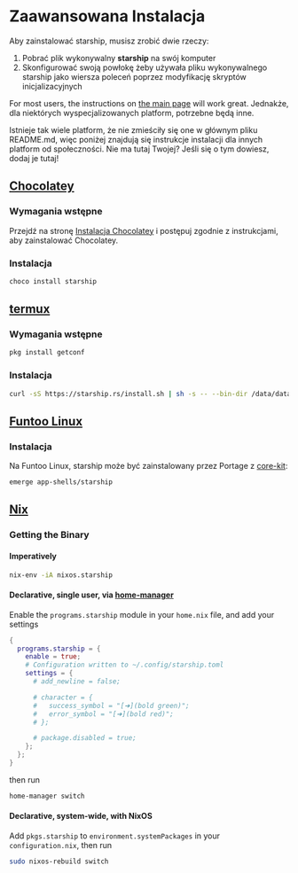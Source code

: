 # Zaawansowana Instalacja

Aby zainstalować starship, musisz zrobić dwie rzeczy:

1. Pobrać plik wykonywalny **starship** na swój komputer
1. Skonfigurować swoją powłokę żeby używała pliku wykonywalnego starship jako wiersza poleceń poprzez modyfikację skryptów inicjalizacyjnych

For most users, the instructions on [the main page](../guide/#🚀-installation) will work great. Jednakże, dla niektórych wyspecjalizowanych platform, potrzebne będą inne.

Istnieje tak wiele platform, że nie zmieściły się one w głównym pliku README.md, więc poniżej znajdują się instrukcje instalacji dla innych platform od społeczności. Nie ma tutaj Twojej? Jeśli się o tym dowiesz, dodaj je tutaj!

## [Chocolatey](https://chocolatey.org)

### Wymagania wstępne

Przejdź na stronę [Instalacja Chocolatey](https://chocolatey.org/install) i postępuj zgodnie z instrukcjami, aby zainstalować Chocolatey.

### Instalacja

```powershell
choco install starship
```

## [termux](https://termux.com)

### Wymagania wstępne

```sh
pkg install getconf
```

### Instalacja

```sh
curl -sS https://starship.rs/install.sh | sh -s -- --bin-dir /data/data/com.termux/files/usr/bin
```

## [Funtoo Linux](https://www.funtoo.org/Welcome)

### Instalacja

Na Funtoo Linux, starship może być zainstalowany przez Portage z [core-kit](https://github.com/funtoo/core-kit/tree/1.4-release/app-shells/starship):

```sh
emerge app-shells/starship
```

## [Nix](https://nixos.wiki/wiki/Nix)

### Getting the Binary

#### Imperatively

```sh
nix-env -iA nixos.starship
```

#### Declarative, single user, via [home-manager](https://github.com/nix-community/home-manager)

Enable the `programs.starship` module in your `home.nix` file, and add your settings

```nix
{
  programs.starship = {
    enable = true;
    # Configuration written to ~/.config/starship.toml
    settings = {
      # add_newline = false;

      # character = {
      #   success_symbol = "[➜](bold green)";
      #   error_symbol = "[➜](bold red)";
      # };

      # package.disabled = true;
    };
  };
}
```

then run

```sh
home-manager switch
```

#### Declarative, system-wide, with NixOS

Add `pkgs.starship` to `environment.systemPackages` in your `configuration.nix`, then run

```sh
sudo nixos-rebuild switch
```
